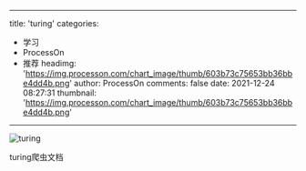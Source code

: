 
---
title: 'turing'
categories: 
 - 学习
 - ProcessOn
 - 推荐
headimg: 'https://img.processon.com/chart_image/thumb/603b73c75653bb36bbe4dd4b.png'
author: ProcessOn
comments: false
date: 2021-12-24 08:27:31
thumbnail: 'https://img.processon.com/chart_image/thumb/603b73c75653bb36bbe4dd4b.png'
---

<div>   
<img class="thumb" alt="turing" src="https://img.processon.com/chart_image/thumb/603b73c75653bb36bbe4dd4b.png" referrerpolicy="no-referrer">
<p>turing爬虫文档</p>  
</div>
            
